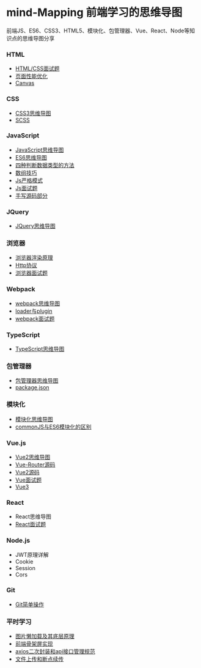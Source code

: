 # mind-Mapping 前端学习的思维导图

前端JS、ES6、CSS3、HTML5、模块化、包管理器、Vue、React、Node等知识点的思维导图分享

### HTML
- [HTML/CSS面试题](https://github.com/zhh10/Notes/issues/2)
- [页面性能优化](https://github.com/zhh10/Notes/issues/1)
- [Canvas](https://github.com/zhh10/Notes/issues/20)

### CSS
- [CSS3思维导图](https://github.com/zhh10/mind-Mapping/blob/master/CSS3.xmind)
- [SCSS](https://github.com/zhh10/Notes/issues/3)

### JavaScript
- [JavaScript思维导图](https://github.com/zhh10/mind-Mapping/blob/master/JavaScript.xmind)
- [ES6思维导图](https://github.com/zhh10/mind-Mapping/blob/master/ES6.xmind)
- [四种判断数据类型的方法](https://github.com/zhh10/Notes/issues/4)
- [数组技巧](https://github.com/zhh10/Notes/issues/17)
- [Js严格模式](https://github.com/zhh10/Notes/issues/19)
- [Js面试题](https://github.com/zhh10/Notes/issues/5)
- [手写源码部分](https://github.com/zhh10/Notes/issues/6)

### JQuery 
- [JQuery思维导图](https://github.com/zhh10/mind-Mapping/blob/master/jquery.xmind)

### 浏览器
- [浏览器渲染原理](https://github.com/zhh10/Notes/issues/7)
- [Http协议](https://github.com/zhh10/Notes/issues/8)
- [浏览器面试题](https://github.com/zhh10/Notes/issues/9)

### Webpack
- [webpack思维导图](https://github.com/zhh10/mind-Mapping/blob/master/Webpack.xmind)
- [loader与plugin](https://github.com/zhh10/Notes/issues/10)
- [webpack面试题](https://github.com/zhh10/Notes/issues/11)

### TypeScript
- [TypeScript思维导图](https://github.com/zhh10/mind-Mapping/blob/master/typescript.xmind)

### 包管理器
- [包管理器思维导图](https://github.com/zhh10/mind-Mapping/blob/master/%E5%8C%85%E7%AE%A1%E7%90%86%E5%99%A8.xmind)
- [package.json](https://github.com/zhh10/Notes/issues/12)

### 模块化
- [模块化思维导图](https://github.com/zhh10/mind-Mapping/blob/master/%E6%A8%A1%E5%9D%97%E5%8C%96.xmind)
- [commonJS与ES6模块化的区别](https://github.com/zhh10/Notes/issues/13)

### Vue.js
- [Vue2思维导图](https://github.com/zhh10/mind-Mapping/blob/master/Vue.js.xmind)
- [Vue-Router源码](https://github.com/zhh10/mind-Mapping/blob/master/Vue-Router%E6%BA%90%E7%A0%81.xmind)
- [Vue2源码](https://github.com/zhh10/mind-Mapping/blob/master/Vue%E6%BA%90%E7%A0%81.xmind)
- [Vue面试题](https://github.com/zhh10/Notes/issues/14)
- [Vue3](https://github.com/zhh10/Notes/issues/26)

### React
- React思维导图
- [React面试题](https://github.com/zhh10/Notes/issues/15)

### Node.js
- JWT原理详解
- Cookie
- Session
- Cors

### Git
- [Git简单操作](https://github.com/zhh10/Notes/issues/21)

### 平时学习
- [图片懒加载及其底层原理](https://github.com/zhh10/Notes/issues/23)
- [前端骨架屏实现](https://github.com/zhh10/Notes/issues/24)
- [axios二次封装和api接口管理规范](https://github.com/zhh10/Notes/issues/22)
- [文件上传和断点续传](https://github.com/zhh10/Notes/issues/25)
